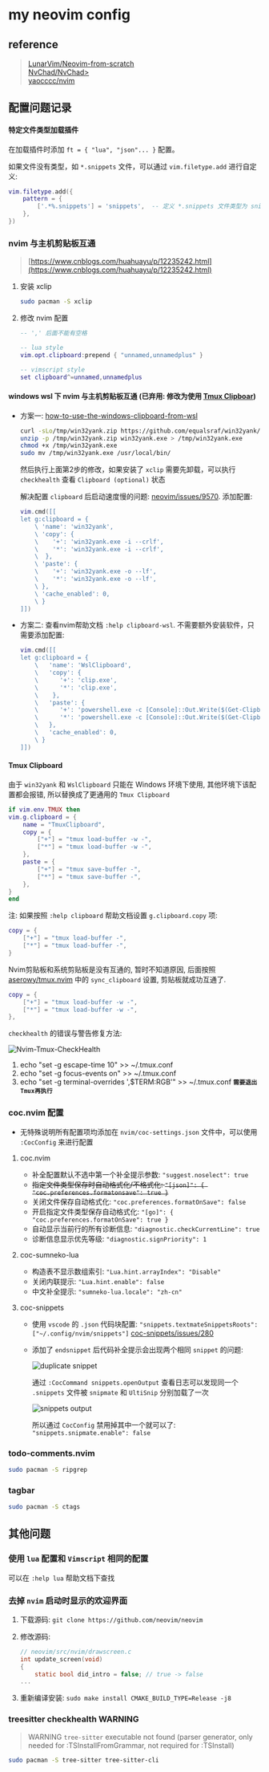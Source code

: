 <!-- markdownlint-disable MD013 -->
# my neovim config

## reference

> [LunarVim/Neovim-from-scratch](https://github.com/LunarVim/Neovim-from-scratch)  
> [NvChad/NvChad>](https://github.com/NvChad/NvChad>)  
> [yaocccc/nvim](https://github.com/yaocccc/nvim)

## 配置问题记录

#### 特定文件类型加载插件

在加载插件时添加 `ft = { "lua", "json"... }` 配置。

如果文件没有类型，如 `*.snippets` 文件，可以通过 `vim.filetype.add` 进行自定义:

```lua
vim.filetype.add({
    pattern = {
        ['.*%.snippets'] = 'snippets',  -- 定义 *.snippets 文件类型为 snippets
    },
})
```

### nvim 与主机剪贴板互通

> [https://www.cnblogs.com/huahuayu/p/12235242.html](https://www.cnblogs.com/huahuayu/p/12235242.html)

1. 安装 xclip

    ```sh
    sudo pacman -S xclip
    ```

2. 修改 nvim 配置

    ```lua
    -- ',' 后面不能有空格

    -- lua style
    vim.opt.clipboard:prepend { "unnamed,unnamedplus" }

    -- vimscript style
    set clipboard^=unnamed,unnamedplus
    ```

#### windows wsl 下 nvim 与主机剪贴板互通 (**已弃用: 修改为使用 [Tmux Clipboar](#tmux-clipboard)**)

- 方案一: [how-to-use-the-windows-clipboard-from-wsl](https://github.com/neovim/neovim/wiki/FAQ#how-to-use-the-windows-clipboard-from-wsl)

    ```sh
    curl -sLo/tmp/win32yank.zip https://github.com/equalsraf/win32yank/releases/download/v0.0.4/win32yank-x64.zip
    unzip -p /tmp/win32yank.zip win32yank.exe > /tmp/win32yank.exe
    chmod +x /tmp/win32yank.exe
    sudo mv /tmp/win32yank.exe /usr/local/bin/
    ```

    然后执行上面第2步的修改，如果安装了 `xclip` 需要先卸载，可以执行 `checkhealth` 查看 `Clipboard (optional)` 状态

    解决配置 `clipboard` 后启动速度慢的问题: [neovim/issues/9570](https://github.com/neovim/neovim/issues/9570). 添加配置:

    ```lua
    vim.cmd([[
    let g:clipboard = {
        \ 'name': 'win32yank',
        \ 'copy': {
        \    '+': 'win32yank.exe -i --crlf',
        \    '*': 'win32yank.exe -i --crlf',
        \  },
        \ 'paste': {
        \    '+': 'win32yank.exe -o --lf',
        \    '*': 'win32yank.exe -o --lf',
        \ },
        \ 'cache_enabled': 0,
        \ }
    ]])
    ```

- 方案二: 查看nvim帮助文档 `:help clipboard-wsl`. 不需要额外安装软件，只需要添加配置:

    ```lua
    vim.cmd([[
    let g:clipboard = {
        \   'name': 'WslClipboard',
        \   'copy': {
        \      '+': 'clip.exe',
        \      '*': 'clip.exe',
        \    },
        \   'paste': {
        \      '+': 'powershell.exe -c [Console]::Out.Write($(Get-Clipboard -Raw).tostring().replace("`r", ""))',
        \      '*': 'powershell.exe -c [Console]::Out.Write($(Get-Clipboard -Raw).tostring().replace("`r", ""))',
        \   },
        \   'cache_enabled': 0,
        \ }
    ]])
    ```

#### Tmux Clipboard

由于 `win32yank` 和 `WslClipboard` 只能在 Windows 环境下使用, 其他环境下该配置都会报错, 所以替换成了更通用的 `Tmux Clipboard`

```lua
if vim.env.TMUX then
vim.g.clipboard = {
    name = "TmuxClipboard",
    copy = {
        ["+"] = "tmux load-buffer -w -",
        ["*"] = "tmux load-buffer -w -",
    },
    paste = {
        ["+"] = "tmux save-buffer -",
        ["*"] = "tmux save-buffer -",
    },
}
end
```

注: 如果按照 `:help clipboard` 帮助文档设置 `g.clipboard.copy` 项:

```lua
copy = {
    ["+"] = "tmux load-buffer -",
    ["*"] = "tmux load-buffer -",
}
```

Nvim剪贴板和系统剪贴板是没有互通的, 暂时不知道原因, 后面按照 [aserowy/tmux.nvim](https://github.com/aserowy/tmux.nvim/blob/main/lua/tmux/copy.lua) 中的 `sync_clipboard` 设置, 剪贴板就成功互通了.

```lua
copy = {
    ["+"] = "tmux load-buffer -w -",
    ["*"] = "tmux load-buffer -w -",
},
```

`checkhealth` 的错误与警告修复方法:

![Nvim-Tmux-CheckHealth](../images/nvim-tmux-checkhealth.png)

1. echo "set -g escape-time 10" >> ~/.tmux.conf
2. echo "set -g focus-events on" >> ~/.tmux.conf
3. echo "set -g terminal-overrides ',$TERM:RGB'" >> ~/.tmux.conf    **`需要退出Tmux再执行`**

### coc.nvim 配置

- 无特殊说明所有配置项均添加在 `nvim/coc-settings.json` 文件中，可以使用 `:CocConfig` 来进行配置

1. coc.nvim

    - 补全配置默认不选中第一个补全提示参数: `"suggest.noselect": true`
    - ~~指定文件类型保存时自动格式化/不格式化: `"[json]": { "coc.preferences.formatonsave": true }`~~
    - 关闭文件保存自动格式化: `"coc.preferences.formatOnSave": false`
    - 开启指定文件类型保存自动格式化: `"[go]": { "coc.preferences.formatOnSave": true }`
    - 自动显示当前行的所有诊断信息: `"diagnostic.checkCurrentLine": true`
    - 诊断信息显示优先等级: `"diagnostic.signPriority": 1`

2. coc-sumneko-lua

    - 构造表不显示数组索引: `"Lua.hint.arrayIndex": "Disable"`
    - 关闭内联提示: `"Lua.hint.enable": false`
    - 中文补全提示: `"sumneko-lua.locale": "zh-cn"`

3. coc-snippets

    - 使用 `vscode` 的 `.json` 代码块配置: `"snippets.textmateSnippetsRoots": ["~/.config/nvim/snippets"]` [coc-snippets/issues/280](https://github.com/neoclide/coc-snippets/issues/280)
    - 添加了 `endsnippet` 后代码补全提示会出现两个相同 `snippet` 的问题:

        ![duplicate snippet](../images/coc-snippets-duplicate-snippet.png)

        通过 `:CocCommand snippets.openOutput` 查看日志可以发现同一个 `.snippets` 文件被 `snipmate` 和 `UltiSnip` 分别加载了一次

        ![snippets output](../images/coc-snippets-output.png)

        所以通过 `CocConfig` 禁用掉其中一个就可以了: `"snippets.snipmate.enable": false`

### todo-comments.nvim

```sh
sudo pacman -S ripgrep
```

### tagbar

```sh
sudo pacman -S ctags
```

## 其他问题

### 使用 `lua` 配置和 `Vimscript` 相同的配置

可以在 `:help lua` 帮助文档下查找

### 去掉 `nvim` 启动时显示的欢迎界面

1. 下载源码: `git clone https://github.com/neovim/neovim`
2. 修改源码:

    ```c
    // neovim/src/nvim/drawscreen.c
    int update_screen(void)
    {
        static bool did_intro = false; // true -> false
    ...
    ```

3. 重新编译安装: `sudo make install CMAKE_BUILD_TYPE=Release -j8`

### treesitter checkhealth WARNING

> WARNING `tree-sitter` executable not found (parser generator, only needed for :TSInstallFromGrammar, not required for :TSInstall)

```sh
sudo pacman -S tree-sitter tree-sitter-cli
```

